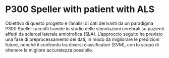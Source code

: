 # P300 Speller with patient with ALS

Obiettivo di questo progetto è l’analisi di dati derivanti da un paradigma P300 Speller raccolti tramite lo studio delle stimolazioni cerebrali su pazienti affetti da sclerosi laterale amiotrofica (SLA). 
L’approccio  seguito ha previsto una fase di preprocessamento dei dati, in modo da migliorare le predizioni future, nonché il confronto tra diversi classificatori (SVM), con lo scopo di ottenere la migliore accuratezza possibile.

